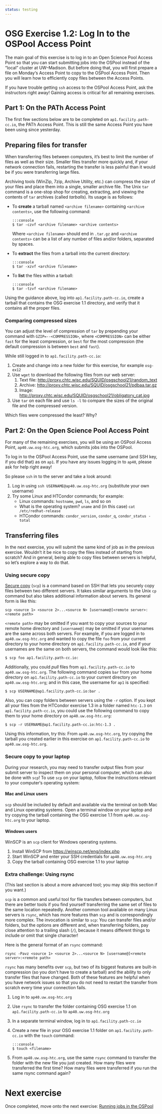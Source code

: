```yaml
---
status: testing
---
```


# OSG Exercise 1.2: Log In to the OSPool Access Point

The main goal of this exercise is to log in to an Open Science Pool Access Point
so that you can start submitting jobs into the OSPool instead of the &ldquo;local&rdquo; cluster at UW–Madison.
But before doing that, you will first prepare a file on Monday&lsquo;s Access Point to copy to the OSPool Access Point.
Then you will learn how to efficiently copy files between the Access Points.

If you have trouble getting `ssh` access to the OSPool Access Point, ask the instructors right away!
Gaining access is critical for all remaining exercises.

## Part 1: On the PATh Access Point

The first few sections below are to be completed on `ap1.facility.path-cc.io`, the PATh Access Point.
This is still the same Access Point you have been using since yesterday.

## Preparing files for transfer

When transferring files between computers, it’s best to limit the number of files as well as their size.
Smaller files transfer more quickly and, if your network connection fails,
restarting the transfer is less painful than it would be if you were transferring large files.

Archiving tools (WinZip, 7zip, Archive Utility, etc.) can compress the size of your files
and place them into a single, smaller archive file.
The Unix `tar` command is a one-stop shop for creating, extracting, and viewing the contents of `tar` archives
(called *tarballs*).
Its usage is as follows:

-   To **create** a tarball named `<archive filename>` containing `<archive contents>`, use the following command:

        :::console
        $ tar -czvf <archive filename> <archive contents>

    Where `<archive filename>` should end in `.tar.gz` and `<archive contents>` can be a list of any number of files
    and/or folders, separated by spaces.

-   To **extract** the files from a tarball into the current directory:

        :::console
        $ tar -xzvf <archive filename>

-   To **list** the files within a tarball:

        :::console
        $ tar -tzvf <archive filename>

Using the guidance above, log into `ap1.facility.path-cc.io`,
create a tarball that contains the OSG exercise 1.1 directory,
and verify that it contains all the proper files.

### Comparing compressed sizes

You can adjust the level of compression of `tar` by prepending your command with `GZIP=--<COMPRESSION>`, where
`<COMPRESSION>` can be either `fast` for the least compression, or `best` for the most compression (the default
compression is between `best` and `fast`).

While still logged in to `ap1.facility.path-cc.io`:

1.  Create and change into a new folder for this exercise, for example `osg-ex12`
1.  Use `wget` to download the following files from our web server:
    1.  Text file: <http://proxy.chtc.wisc.edu/SQUID/osgschool21/random_text>
    1.  Archive: <http://proxy.chtc.wisc.edu/SQUID/osgschool21/pdbaa.tar.gz>
    1.  Image: <http://proxy.chtc.wisc.edu/SQUID/osgschool21/obligatory_cat.jpg>
1.  Use `tar` on each file and use `ls -l` to compare the sizes of the original file and the compressed version.

Which files were compressed the least?  Why?

## Part 2: On the Open Science Pool Access Point

For many of the remaining exercises, you will be using an OSPool Access Point,
`ap40.uw.osg-htc.org`,
which submits jobs into the OSPool.

To log in to the OSPool Access Point,
use the same username (and SSH key, if you did that) as on `ap1`.
If you have any issues logging in to `ap40`,
please ask for help right away!

So please `ssh` in to the server and take a look around:

1.  Log in using `ssh USERNAME@ap40.uw.osg-htc.org` (substitute your own username)
1.  Try some Linux and HTCondor commands; for example:
    *   Linux commands: `hostname`, `pwd`, `ls`, and so on
    *   What is the operating system? `uname` and (in this case) `cat /etc/redhat-release`
    *   HTCondor commands: `condor_version`, `condor_q`, `condor_status -total`

## Transferring files

In the next exercise, you will submit the same kind of job as in the previous exercise.
Wouldn’t it be nice to copy the files instead of starting from scratch?
And in general, being able to copy files between servers is helpful, so let’s explore a way to do that.

### Using secure copy

[Secure copy](https://en.wikipedia.org/wiki/Secure_copy) (`scp`) is a command based on SSH
that lets you securely copy files between two different servers.
It takes similar arguments to the Unix `cp` command but also takes additional information about servers.
Its general form is like this:

```console
scp <source 1> <source 2>...<source N> [username@]<remote server>:<remote path>
```

`<remote path>` may be omitted if you want to copy your sources to your remote home directory
and `[username@]` may be omitted if your usernames are the same across both servers.
For example, if you are logged in to `ap40.uw.osg-htc.org`
and wanted to copy the file `foo` from your current directory
to your home directory on `ap1.facility.path-cc.io`,
and if your usernames are the same on both servers,
the command would look like this:

```console
$ scp foo ap1.facility.path-cc.io:
```

Additionally, you could *pull* files from `ap1.facility.path-cc.io` to `ap40.uw.osg-htc.org`.
The following command copies `bar` from your home directory on `ap1.facility.path-cc.io`
to your current directory on `ap40.uw.osg-htc.org`;
and in this case, the username for `ap1` is specified:

``` console
$ scp USERNAME@ap1.facility.path-cc.io:bar .
```

Also, you can copy folders between servers using the `-r` option.
If you kept all your files from the HTCondor exercise 1.3 in a folder named `htc-1.3` on `ap1.facility.path-cc.io`,
you could use the following command to copy them to your home directory on `ap40.uw.osg-htc.org`:

``` console
$ scp -r USERNAME@ap1.facility.path-cc.io:htc-1.3 .
```

Using this information, try this:
From `ap40.uw.osg-htc.org`,
try copying the tarball you created earlier in this exercise on `ap1.facility.path-cc.io`
to `ap40.uw.osg-htc.org`.

### Secure copy to your laptop

During your research, you may need to transfer output files
from your submit server to inspect them on your personal computer,
which can also be done with `scp`!
To use `scp` on your laptop, follow the instructions relevant to your computer‘s operating system:

#### Mac and Linux users

`scp` should be included by default and available via the terminal on both Mac and Linux operating systems.
Open a terminal window on your laptop and
try copying the tarball containing the OSG exercise 1.1 from `ap40.uw.osg-htc.org` to your laptop.

#### Windows users

WinSCP is an `scp` client for Windows operating systems.

1.  Install WinSCP from <https://winscp.net/eng/index.php>
1.  Start WinSCP and enter your SSH credentials for `ap40.uw.osg-htc.org`
1.  Copy the tarball containing OSG exercise 1.1 to your laptop

### Extra challenge: Using rsync

(This last section is about a more advanced tool; you may skip this section if you want.)

`scp` is a common and useful tool for file transfers between computers,
but there are better tools if you find yourself transferring the same set of files to the same location repeatedly.
Another common tool available on many Linux servers is `rsync`,
which has more features than `scp` and is correspondingly more complex.
The invocation is similar to `scp`:
You can transfer files and/or folders,
but the options are different
and, when transferring folders, pay close attention to a trailing slash (`/`),
because it means different things to include or omit that single character!

Here is the general format of an `rsync` command:

``` console
rsync -Pavz <source 1> <source 2>...<source N> [username@]<remote server>:<remote path>
```

`rsync` has many benefits over `scp`,
but two of its biggest features are built-in compression (so you don't have to create a tarball)
and the ability to only transfer files that have changed.
Both of these features are helpful when you have network issues
so that you do not need to restart the transfer from scratch every time your connection fails.

1.  Log in to `ap40.uw.osg-htc.org`
1.  Use `rsync` to transfer the folder containing OSG exercise 1.1 on `ap1.facility.path-cc.io` to `ap40.uw.osg-htc.org`
1.  In a separate terminal window, log in to `ap1.facility.path-cc.io`
1.  Create a new file in your OSG exercise 1.1 folder on `ap1.facility.path-cc.io` with the `touch` command:

        :::console
        $ touch <filename>

1.  From `ap40.uw.osg-htc.org`,
    use the same `rsync` command to transfer the folder with the new file you just created.
    How many files were transferred the first time?
    How many files were transferred if you run the same rsync command again?

# Next exercise

Once completed, move onto the next exercise: [Running jobs in the OSPool](part1-ex3-submit-osg.md)
